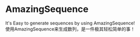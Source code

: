 # AmazingSequence
It's Easy to generate sequences by using AmazingSequence!  
使用AmazingSequence来生成数列，是一件极其轻松简单的事！
